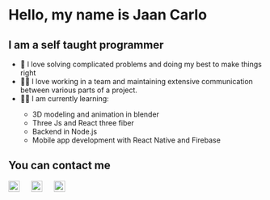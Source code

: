 <h1>Hello, my name is Jaan Carlo</h1>
 
<h2>I am a self taught programmer</h2>
<ul>
	<li>💎 I love solving complicated problems and doing my best to make things right</li>
	<li>🏋️‍♂️ I love working in a team and maintaining extensive communication between various parts of a project.</li>
	<li>🧑‍🎓 I am currently learning:</li>
	<ul>
		<li>3D modeling and animation in blender</li>
		<li>Three Js and React three fiber</li>
		<li>Backend in Node.js</li>
		<li>Mobile app development with React Native and Firebase</li>
	</ul>
</ul>

<h2>You can contact me</h2>

<div style="display:flex;gap:20px;">
	<a href="https://twitter.com/janrt03243200">
		<img src="https://unpkg.com/simple-icons@v6/icons/twitter.svg" width="22px" alt="twitter icon" align="left"/>
	</a>
	<a href="mailto:jaanc.rt@gmail.com">
		<img src="https://unpkg.com/simple-icons@v6/icons/gmail.svg" width="22px" alt="gmail icon" align="left"/>
	</a>
	<a href="https://wa.me/+523327694781 ">
		<img src="https://unpkg.com/simple-icons@v6/icons/whatsapp.svg" width="22px" alt="whatsapp icon" align="left"/>
	</a>
</div>
